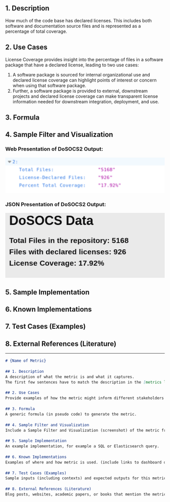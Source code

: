 ## 1. Description
How much of the code base has declared licenses. This includes both software and documentation source files and is represented as a percentage of total coverage. 

## 2. Use Cases
License Coverage provides insight into the percentage of files in a software package that have a declared license, leading to two use cases: 
1. A software package is sourced for internal organizational use and declared license coverage can highlight points of interest or concern when using that software package. 
2. Further, a software package is provided to external, downstream projects and declared license coverage can make transparent license information needed for downstream integration, deployment, and use. 


## 3. Formula

## 4. Sample Filter and Visualization

### Web Presentation of DoSOCS2 Output: 
![](./images/licenses-declared-dosocs-1.png)

### JSON Presentation of DoSOCS2 Output: 
![](./images/licenses-declared-dosocs-2.png)

## 5. Sample Implementation

## 6. Known Implementations

## 7. Test Cases (Examples)

## 8. External References (Literature)



----
```markdown
# {Name of Metric}

## 1. Description
A description of what the metric is and what it captures.
The first few sentences have to match the description in the [metrics list](../activity-metrics-list.md).

## 2. Use Cases
Provide examples of how the metric might inform different stakeholders through use cases.

## 3. Formula
A generic formula (in pseudo code) to generate the metric.

## 4. Sample Filter and Visualization
Include a Sample Filter and Visualization (screenshot) of the metric from any implementation.

## 5. Sample Implementation
An example implementation, for example a SQL or Elasticsearch query.

## 6. Known Implementations
Examples of where and how metric is used. (include links to dashboard or location where metric is visible or is talked about having been used).

## 7. Test Cases (Examples)
Sample inputs (including contexts) and expected outputs for this metric. Implementers can test their implementations against these test cases. For quantitative metrics, this could include a static repository with known metric results, or just inputs and output. For qualitative metrics, this may be more difficult.

## 8. External References (Literature)
Blog posts, websites, academic papers, or books that mention the metric.
```
